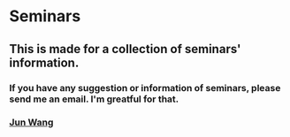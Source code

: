 # Seminars

##  This is made for a collection of  seminars' information.
### If you have any suggestion or information of seminars, please send me an email. I'm greatful for that.
### [Jun Wang](wjun.math@gmail.com)
